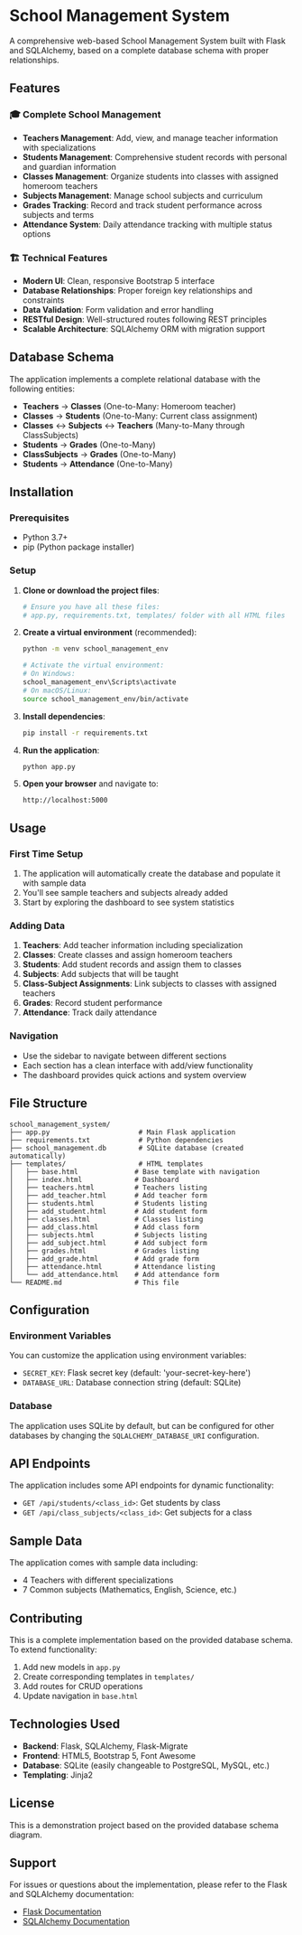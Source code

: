 # School Management System

A comprehensive web-based School Management System built with Flask and SQLAlchemy, based on a complete database schema with proper relationships.

## Features

### 🎓 Complete School Management
- **Teachers Management**: Add, view, and manage teacher information with specializations
- **Students Management**: Comprehensive student records with personal and guardian information
- **Classes Management**: Organize students into classes with assigned homeroom teachers
- **Subjects Management**: Manage school subjects and curriculum
- **Grades Tracking**: Record and track student performance across subjects and terms
- **Attendance System**: Daily attendance tracking with multiple status options

### 🏗️ Technical Features
- **Modern UI**: Clean, responsive Bootstrap 5 interface
- **Database Relationships**: Proper foreign key relationships and constraints
- **Data Validation**: Form validation and error handling
- **RESTful Design**: Well-structured routes following REST principles
- **Scalable Architecture**: SQLAlchemy ORM with migration support

## Database Schema

The application implements a complete relational database with the following entities:

- **Teachers** → **Classes** (One-to-Many: Homeroom teacher)
- **Classes** → **Students** (One-to-Many: Current class assignment)
- **Classes** ↔ **Subjects** ↔ **Teachers** (Many-to-Many through ClassSubjects)
- **Students** → **Grades** (One-to-Many)
- **ClassSubjects** → **Grades** (One-to-Many)
- **Students** → **Attendance** (One-to-Many)

## Installation

### Prerequisites
- Python 3.7+
- pip (Python package installer)

### Setup

1. **Clone or download the project files**:
   ```bash
   # Ensure you have all these files:
   # app.py, requirements.txt, templates/ folder with all HTML files
   ```

2. **Create a virtual environment** (recommended):
   ```bash
   python -m venv school_management_env
   
   # Activate the virtual environment:
   # On Windows:
   school_management_env\Scripts\activate
   # On macOS/Linux:
   source school_management_env/bin/activate
   ```

3. **Install dependencies**:
   ```bash
   pip install -r requirements.txt
   ```

4. **Run the application**:
   ```bash
   python app.py
   ```

5. **Open your browser** and navigate to:
   ```
   http://localhost:5000
   ```

## Usage

### First Time Setup
1. The application will automatically create the database and populate it with sample data
2. You'll see sample teachers and subjects already added
3. Start by exploring the dashboard to see system statistics

### Adding Data
1. **Teachers**: Add teacher information including specialization
2. **Classes**: Create classes and assign homeroom teachers
3. **Students**: Add student records and assign them to classes
4. **Subjects**: Add subjects that will be taught
5. **Class-Subject Assignments**: Link subjects to classes with assigned teachers
6. **Grades**: Record student performance
7. **Attendance**: Track daily attendance

### Navigation
- Use the sidebar to navigate between different sections
- Each section has a clean interface with add/view functionality
- The dashboard provides quick actions and system overview

## File Structure

```
school_management_system/
├── app.py                      # Main Flask application
├── requirements.txt            # Python dependencies
├── school_management.db        # SQLite database (created automatically)
├── templates/                  # HTML templates
│   ├── base.html              # Base template with navigation
│   ├── index.html             # Dashboard
│   ├── teachers.html          # Teachers listing
│   ├── add_teacher.html       # Add teacher form
│   ├── students.html          # Students listing
│   ├── add_student.html       # Add student form
│   ├── classes.html           # Classes listing
│   ├── add_class.html         # Add class form
│   ├── subjects.html          # Subjects listing
│   ├── add_subject.html       # Add subject form
│   ├── grades.html            # Grades listing
│   ├── add_grade.html         # Add grade form
│   ├── attendance.html        # Attendance listing
│   └── add_attendance.html    # Add attendance form
└── README.md                  # This file
```

## Configuration

### Environment Variables
You can customize the application using environment variables:

- `SECRET_KEY`: Flask secret key (default: 'your-secret-key-here')
- `DATABASE_URL`: Database connection string (default: SQLite)

### Database
The application uses SQLite by default, but can be configured for other databases by changing the `SQLALCHEMY_DATABASE_URI` configuration.

## API Endpoints

The application includes some API endpoints for dynamic functionality:

- `GET /api/students/<class_id>`: Get students by class
- `GET /api/class_subjects/<class_id>`: Get subjects for a class

## Sample Data

The application comes with sample data including:
- 4 Teachers with different specializations
- 7 Common subjects (Mathematics, English, Science, etc.)

## Contributing

This is a complete implementation based on the provided database schema. To extend functionality:

1. Add new models in `app.py`
2. Create corresponding templates in `templates/`
3. Add routes for CRUD operations
4. Update navigation in `base.html`

## Technologies Used

- **Backend**: Flask, SQLAlchemy, Flask-Migrate
- **Frontend**: HTML5, Bootstrap 5, Font Awesome
- **Database**: SQLite (easily changeable to PostgreSQL, MySQL, etc.)
- **Templating**: Jinja2

## License

This is a demonstration project based on the provided database schema diagram.

## Support

For issues or questions about the implementation, please refer to the Flask and SQLAlchemy documentation:
- [Flask Documentation](https://flask.palletsprojects.com/)
- [SQLAlchemy Documentation](https://docs.sqlalchemy.org/)
